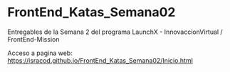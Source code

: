 # FrontEnd_Katas_Semana02
Entregables de la Semana 2 del programa LaunchX - InnovaccionVirtual / FrontEnd-Mission

Acceso a pagina web: https://isracod.github.io/FrontEnd_Katas_Semana02/Inicio.html
